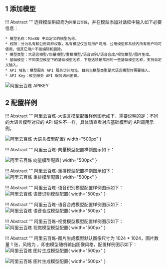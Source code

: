 ## 1 添加模型

!!! Abstract ""
    选择模型供应商为`阿里云百炼`，并在模型添加对话框中输入如下必要信息：

    * 模型名称：MaxKB 中自定义的模型名称。    
    * 权限：分为私有和公用两种权限，私有模型仅当前用户可用，公用模型即系统内所有用户均可使用，但其它用户不能编辑和删除。   
    * 模型类型：大语言模型/向量模型/重排模型/语音识别/语音合成/视觉模型/图片生成。   
    * 基础模型：不同类型模型下的基础模型名称，下拉选项是常用的一些基础模型名称，支持自定义输入。
    * API 域名：模型服务 API 服务访问地址，目前当模型类型是大语言模型时需要输入。
    * API Key：模型服务 API 服务访问密钥。

![阿里云百炼 APIKEY](../../img/model/aliyun_bailian_apikey.png)

## 2 配置样例

!!! Abstract ""
    阿里云百炼-大语言模型配置样例图示如下，需要说明的是：不同的大语言模型对应的 API 域名不一样，具体请查看对应基础模型的 API调用示例。

![阿里云百炼 大语言模型配置](../../img/model/bailian_llm.png){ width="500px" }


!!! Abstract ""
    阿里云百炼-向量模型配置样例图示如下：

![阿里云百炼 向量模型配置](../../img/model/bailian_embed.png){ width="500px" }

!!! Abstract ""
    阿里云百炼-重排模型配置样例图示如下：
![阿里云百炼 重排模型配置](../../img/model/bailian_reranker.png){ width="500px" }

!!! Abstract ""
    阿里云百炼-语音识别模型配置样例图示如下：
![阿里云百炼 语音识别模型配置](../../img/model/bailian_asr.png){ width="500px" }

!!! Abstract ""
    阿里云百炼-语音合成模型配置样例图示如下：
![阿里云百炼 语音合成模型配置](../../img/model/bailian_tts.png){ width="500px" }

!!! Abstract ""
    阿里云百炼-视觉模型模型配置样例图示如下：
![阿里云百炼 视觉模型模型配置](../../img/model/bailian_vision.png){ width="500px" }

!!! Abstract ""
    阿里云百炼-图片生成模型默认图像尺寸为 1024 * 1024，图片数量 1 张，风格为 <auto>，即由模型随机输出图像风格，配置样例图示如下：
![阿里云百炼 图片生成模型配置](../../img/model/bailian_vision_gen1.png){ width="500px" }

![阿里云百炼 图片生成模型配置](../../img/model/bailian_vision_gen2.png){ width="500px" }



